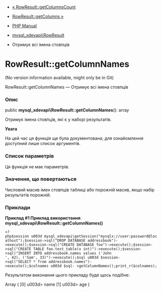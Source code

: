 - [«
RowResult::getColumnsCount](mysql-xdevapi-rowresult.getcolumncount.md)
- [RowResult::getColumns »](mysql-xdevapi-rowresult.getcolumns.md)

- [PHP Manual](index.md)
- [mysql_xdevapi\RowResult](class.mysql-xdevapi-rowresult.md)
- Отримує всі імена стовпців

# RowResult::getColumnNames

(No version information available, might only be in Git)

RowResult::getColumnNames — Отримує всі імена стовпців

### Опис

public **mysql_xdevapi\RowResult::getColumnNames**(): array

Отримує імена стовпців, які є у наборі результатів.

**Увага**

На цей час ця функція ще була документована; для
ознайомлення доступний лише список аргументів.

### Список параметрів

Ця функція не має параметрів.

### Значення, що повертаються

Числовий масив імен стовпців таблиці або порожній масив, якщо набір
результатів порожній.

### Приклади

**Приклад #1 Приклад використання
**mysql_xdevapi\RowResult::getColumnNames()****

` <?php$session u003d mysql_xdevapi\getSession("mysqlx://user:password@localhost");$session->sql("DROP DATABASE addressbook")->execute();$session->sql("CREATE DATABASE foo")->execute();$session->sql("CREATE TABLE foo.test_table(x int)")->execute();$session->sql("INSERT INTO addressbook.names values ('John ', 42), ('Sam', 33)")->execute();$sql u003d $session->sql("SELECT * from addressbook.names")->execute();$colnames u003d $sql- >getColumnNames();print_r($colnames); `

Результатом виконання цього прикладу буде щось подібне:

Array
(
[0] u003d> name
[1] u003d> age
)
